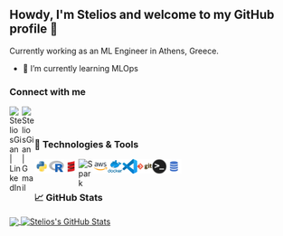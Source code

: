 ## Howdy, I'm Stelios and welcome to my GitHub profile 👋

Currently working as an ML Engineer in Athens, Greece.

- 🌱 I’m currently learning MLOps


### Connect with me

[<img align="left" alt="SteliosGian | LinkedIn" width="22px" src="https://cdn.jsdelivr.net/npm/simple-icons@v3/icons/linkedin.svg" />][linkedin]
[<img align="left" alt="SteliosGian | Gmail" width="22px" src="https://cdn.jsdelivr.net/npm/simple-icons@v3/icons/gmail.svg" />][gmail]


<br>
<br>


### 🔧 Technologies & Tools

[<img align="left" alt="Python" width="26px" src="https://raw.githubusercontent.com/github/explore/80688e429a7d4ef2fca1e82350fe8e3517d3494d/topics/python/python.png" />][python]
[<img align="left" alt="R" width="26px" src="https://raw.githubusercontent.com/github/explore/80688e429a7d4ef2fca1e82350fe8e3517d3494d/topics/r/r.png" />][r]
[<img align="left" alt="Scala" width="26px" src="https://raw.githubusercontent.com/github/explore/80688e429a7d4ef2fca1e82350fe8e3517d3494d/topics/scala/scala.png" />][scala]
[<img align="left" alt="Spark" width="26px" src="https://spark.apache.org/images/spark-logo-trademark.png" />][spark]
[<img align="left" alt="AWS" width="26px" src="https://raw.githubusercontent.com/github/explore/80688e429a7d4ef2fca1e82350fe8e3517d3494d/topics/aws/aws.png" />][aws]
[<img align="left" alt="Docker" width="26px" src="https://raw.githubusercontent.com/github/explore/80688e429a7d4ef2fca1e82350fe8e3517d3494d/topics/docker/docker.png" />][docker]
[<img align="left" alt="Visual Studio Code" width="26px" src="https://raw.githubusercontent.com/github/explore/80688e429a7d4ef2fca1e82350fe8e3517d3494d/topics/visual-studio-code/visual-studio-code.png" />][visualstudiocode]
[<img align="left" alt="Git" width="26px" src="https://raw.githubusercontent.com/github/explore/80688e429a7d4ef2fca1e82350fe8e3517d3494d/topics/git/git.png" />][git]
[<img align="left" alt="Terminal" width="26px" src="https://raw.githubusercontent.com/github/explore/80688e429a7d4ef2fca1e82350fe8e3517d3494d/topics/terminal/terminal.png" />][bash]
[<img align="left" alt="SQL" width="26px" src="https://raw.githubusercontent.com/github/explore/80688e429a7d4ef2fca1e82350fe8e3517d3494d/topics/sql/sql.png" />][sql]


<br>
<br>


### &#x1f4c8; GitHub Stats


<a href="https://github.com/SteliosGian/SteliosGian">
  <img align="center" src="https://github-readme-stats.vercel.app/api/top-langs/?username=SteliosGian&hide=Jupyter Notebook,PureBasic" />
</a>

<a href="https://github.com/SteliosGian/SteliosGian">
  <img align="center" src="https://github-readme-stats.vercel.app/api?username=SteliosGian&hide=contribs,issues&show_icons=true&line_height=27&count_private=true" alt="Stelios's GitHub Stats" />
</a>


[linkedin]: www.linkedin.com/in/stelios-giannikis
[gmail]: steliosgiannik@gmail.com
[bash]: https://www.gnu.org/software/bash/
[git]: https://git-scm.com/
[visualstudiocode]: https://code.visualstudio.com/
[python]: https://www.python.org/
[r]: https://www.r-project.org/
[aws]: https://aws.amazon.com/
[scala]: https://www.scala-lang.org/
[docker]: https://www.docker.com/
[spark]: https://spark.apache.org/
[sql]: https://docs.microsoft.com/en-us/sql/?view=sql-server-ver15

